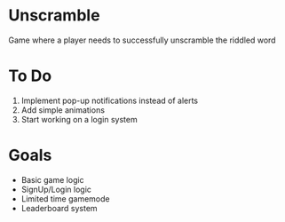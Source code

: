 # Unscramble
Game where a player needs to successfully unscramble the riddled word


# To Do
1. Implement pop-up notifications instead of alerts
2. Add simple animations
3. Start working on a login system


# Goals
- Basic game logic
- SignUp/Login logic
- Limited time gamemode
- Leaderboard system